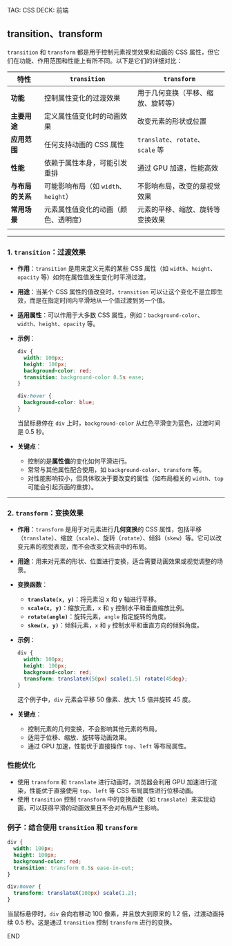 TAG: CSS
DECK: 前端

## transition、transform

`transition` 和 `transform` 都是用于控制元素视觉效果和动画的 CSS 属性，但它们在功能、作用范围和性能上有所不同。以下是它们的详细对比：


| 特性         | `transition`               | `transform`                    |
| ---------- | -------------------------- | ------------------------------ |
| **功能**     | 控制属性变化的过渡效果                | 用于几何变换（平移、缩放、旋转等）              |
| **主要用途**   | 定义属性值变化时的动画效果              | 改变元素的形状或位置                     |
| **应用范围**   | 任何支持动画的 CSS 属性             | `translate`、`rotate`、`scale` 等 |
| **性能**     | 依赖于属性本身，可能引发重排             | 通过 GPU 加速，性能高效                 |
| **与布局的关系** | 可能影响布局（如 `width`、`height`） | 不影响布局，改变的是视觉效果                 |
| **常用场景**   | 元素属性值变化的动画（颜色、透明度）         | 元素的平移、缩放、旋转等变换效果               |
|            |                            |                                |

---

### 1. **`transition`：过渡效果**
- **作用**：`transition` 是用来定义元素的某些 CSS 属性（如 `width`、`height`、`opacity` 等）如何在属性值发生变化时平滑过渡。
- **用途**：当某个 CSS 属性的值改变时，`transition` 可以让这个变化不是立即生效，而是在指定时间内平滑地从一个值过渡到另一个值。
- **适用属性**：可以作用于大多数 CSS 属性，例如：`background-color`、`width`、`height`、`opacity` 等。
  
- **示例**：
  ```css
  div {
    width: 100px;
    height: 100px;
    background-color: red;
    transition: background-color 0.5s ease;
  }

  div:hover {
    background-color: blue;
  }
  ```
  当鼠标悬停在 `div` 上时，`background-color` 从红色平滑变为蓝色，过渡时间是 0.5 秒。

- **关键点**：
  - 控制的是**属性值**的变化如何平滑进行。
  - 常常与其他属性配合使用，如 `background-color`、`transform` 等。
  - 对性能影响较小，但具体取决于要改变的属性（如布局相关的 `width`、`top` 可能会引起页面的重排）。

---

### 2. **`transform`：变换效果**
- **作用**：`transform` 是用于对元素进行**几何变换**的 CSS 属性，包括平移（`translate`）、缩放（`scale`）、旋转（`rotate`）、倾斜（`skew`）等。它可以改变元素的视觉表现，而不会改变文档流中的布局。
- **用途**：用来对元素的形状、位置进行变换，适合需要动画效果或视觉调整的场景。

- **变换函数**：
  - **`translate(x, y)`**：将元素沿 x 和 y 轴进行平移。
  - **`scale(x, y)`**：缩放元素，`x` 和 `y` 控制水平和垂直缩放比例。
  - **`rotate(angle)`**：旋转元素，`angle` 指定旋转的角度。
  - **`skew(x, y)`**：倾斜元素，`x` 和 `y` 控制水平和垂直方向的倾斜角度。

- **示例**：
  ```css
  div {
    width: 100px;
    height: 100px;
    background-color: red;
    transform: translateX(50px) scale(1.5) rotate(45deg);
  }
  ```
  这个例子中，`div` 元素会平移 50 像素、放大 1.5 倍并旋转 45 度。

- **关键点**：
  - 控制元素的几何变换，不会影响其他元素的布局。
  - 适用于位移、缩放、旋转等动画效果。
  - 通过 GPU 加速，性能优于直接操作 `top`、`left` 等布局属性。


### **性能优化**
- 使用 `transform` 和 `translate` 进行动画时，浏览器会利用 GPU 加速进行渲染，性能优于直接使用 `top`、`left` 等 CSS 布局属性进行位移动画。
- 使用 `transition` 控制 `transform` 中的变换函数（如 `translate`）来实现动画，可以获得平滑的动画效果且不会对布局产生影响。

### 例子：结合使用 `transition` 和 `transform`
```css
div {
  width: 100px;
  height: 100px;
  background-color: red;
  transition: transform 0.5s ease-in-out;
}

div:hover {
  transform: translateX(100px) scale(1.2);
}
```
当鼠标悬停时，`div` 会向右移动 100 像素，并且放大到原来的 1.2 倍，过渡动画持续 0.5 秒。这是通过 `transition` 控制 `transform` 进行的变换。


END
<!--ID: 1726849882615-->
